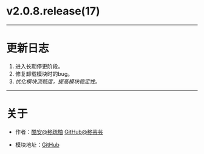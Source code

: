 
# v2.0.8.release(17)

---

# 更新日志

1. 进入长期停更阶段。
2. 修复卸载模块时的bug。
3. *优化模块流畅度，提高模块稳定性。*

---

# 关于

- 作者：[酷安@柊疏柚](http://www.coolapk.com/u/11696005) [GitHub@柊芸芸](https://github.com/HiiragiYunyun)

- 模块地址：[GitHub](https://github.com/HiiragiYunyun/Dex2oatRUN)

